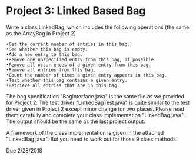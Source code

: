 
# Project 3: Linked Based Bag

Write a class LinkedBag, which includes the following operations (the same as the ArrayBag in Project 2)

    •Get the current number of entries in this bag.
    •See whether this bag is empty.
    •Add a new entry to this bag.
    •Remove one unspecified entry from this bag, if possible.
    •Remove all occurrences of a given entry from this bag.
    •Remove all entries from this bag.
    •Count the number of times a given entry appears in this bag.
    •Test whether this bag contains a given entry.
    •Retrieve all entries that are in this bag.

The bag specification "BagInterface.java" is the same file as we provided for Project 2. The test driver "LinkedBagTest.java" is quite similar to the test driver given in Project 2 except minor change for two places. Please read them carefully and complete your class implementation "LinkedBag.java".  The output should be the same as the last project output.
 
A framework of the class implementation is given in the attached "LinkedBag.java". But you need to work out for those 9 class methods.

Due 2/28/2018
